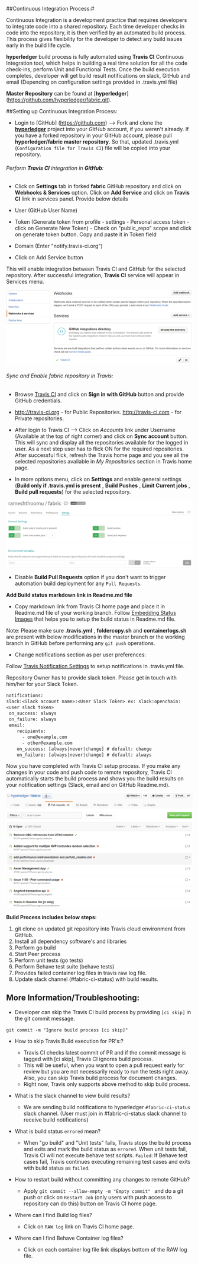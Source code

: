 ##Continuous Integration Process:#

Continuous Integration is a development practice that requires developers to integrate code into a shared repository. Each time developer checks in code into the repository, it is then verified by an automated build process. This process gives flexibility for the developer to detect any build issues early in the build life cycle.

**hyperledger** build process is fully automated using **Travis CI** Continuous Integration tool, which helps in building a real time solution for all the code check-ins, perform Unit and Functional Tests. Once the build execution completes, developer will get build result notifications on slack, GitHub and email (Depending on configuration settings provided in .travis.yml file)

**Master Repository** can be found at [**hyperledger**] (https://github.com/hyperledger/fabric.git).

##Setting up Continuous Integration Process:

- Login to [GitHub] (https://github.com) --> Fork and clone the  [**hyperledger**](https://github.com/hyperledger/fabric.git) project into your *GitHub* account, if you weren't already. If you have a forked repository in your GitHub account, please pull **hyperledger/fabric master repository**. So that, updated .travis.yml (`Configuration file for Travis CI`) file will be copied into your repository.

###### Perform **Travis CI** integration in **GitHub**:

- Click on **Settings** tab in forked **fabric** GitHub repository and click on **Webhooks & Services** option. Click on **Add Service** and click on **Travis CI** link in services panel. Provide below details

- User (GitHub User Name)
- Token (Generate token from profile - settings - Personal access token - click on Generate New Token) - Check on "public_repo" scope and click on generate token button. Copy and paste it in Token field
- Domain (Enter "notify.travis-ci.org")

- Click on Add Service button

This will enable integration between Travis CI and GitHub for the selected repository. After successful integration, **Travis CI** service will appear in Services menu.

![Webhook_Travis](docs/images/Travis_service.png)

###### Sync and Enable fabric repository in Travis:

- Browse [Travis CI](http://travis-ci.org) and click on **Sign in with GitHub** button and provide GitHub credentials.

- http://travis-ci.org - for Public Repositories. http://travis-ci.com - for Private repositories.

- After login to Travis CI --> Click on *Accounts* link under Username (Available at the top of right corner) and click on **Sync account** button. This will sync and display all the repositories available for the logged in user. As a next step user has to flick ON for the required repositories. After successful flick, refresh the Travis home page and you see all the selected repositories available in *My Repositories* section in Travis home page. 
 
- In more options menu, click on **Settings** and enable general settings (**Build only if .travis.yml is present** ,  **Build Pushes** ,  **Limit Current jobs**  , **Build pull requests**) for the selected repository. 

![Settings](docs/images/Travis_Settings.png) 

- Disable **Build Pull Requests** option if you don't want to trigger automation build deployment for any `Pull Requests`.

**Add Build status markdown link in Readme.md file**

- Copy markdown link from Travis CI home page and place it in Readme.md file of your working branch. Follow [Embedding Status Images](https://docs.travis-ci.com/user/status-images) that helps you to setup the build status in Readme.md file.

Note: Please make sure **.travis.yml** , **foldercopy.sh** and **containerlogs.sh** are present with below modifications in the master branch or the working branch in GitHub before performing any ` git push ` operations.

- Change notifications section as per user preferences:

Follow [Travis Notification Settings](https://docs.travis-ci.com/user/notifications) to setup notifications in .travis.yml file.

Repository Owner has to provide slack token. Please get in touch with him/her for your Slack Token.

```
notifications:
slack:<Slack account name>:<User Slack Token> ex: slack:openchain:<user slack token>
 on_success: always
 on_failure: always
 email:
    recipients:
      - one@example.com
      - other@example.com
    on_success: [always|never|change] # default: change
    on_failure: [always|never|change] # default: always
```

Now you have completed with Travis CI setup process. If you make any changes in your code and push code to remote repository, Travis CI automatically starts the build process and shows you the build results on your notification settings (Slack, email and on GitHub Readme.md).

![Build Results](docs/images/BuildStatus.png)

**Build Process includes below steps:**

1. git clone on updated git repository into Travis cloud environment from GitHub.
2. Install all dependency software's and libraries
3. Perform go build
4. Start Peer process
5. Perform unit tests (go tests)
6. Perform Behave test suite (behave tests)
7. Provides failed container log files in travis raw log file.
8. Update slack channel (#fabric-ci-status) with build results.

## More Information/Troubleshooting:

- Developer can skip the Travis CI build process by providing ` [ci skip] ` in the git commit message.
```
git commit -m "Ignore build process [ci skip]"

```
- How to skip Travis Build execution for PR's:?
  
  - Travis CI checks latest commit of PR and if the commit message is tagged with [ci skip], Travis CI ignores build process.
  - This will be useful, when you want to open a pull request early for review but you are not necessarily ready to run the tests right away. Also, you can skip Travis build process for document changes.
  - Right now, Travis only supports above method to skip build process.

- What is the slack channel to view build results?
  - We are sending build notifications to hyperledger `#fabric-ci-status` slack channel. (User must join in #fabric-ci-status slack channel to receive build notifications)
  
- What is build status `errored` mean?
  - When "go build" and "Unit tests" fails, Travis stops the build process and exits and mark the build status as `errored`. When unit tests fail, Travis CI will not execute behave test scripts. `Failed`: If Behave test cases fail, Travis continues executing remaining test cases and exits with build status as `failed`.
  
- How to restart build without committing any changes to remote GitHub?

  - Apply `git commit --allow-empty -m "Empty commit" ` and do a git push or click on `Restart Job` (only users with push access to repository can do this) button on Travis CI home page.

- Where can I find Build log files?
  - Click on `RAW log` link on Travis CI home page.

- Where can I find Behave Container log files?
  - Click on each container log file link displays bottom of the RAW log file.
